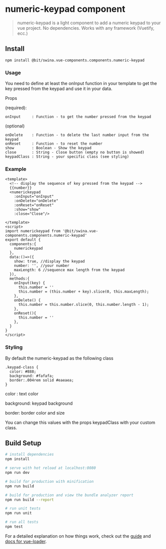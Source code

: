 # numeric-keypad component

> numeric-keypad is a light component to add a numeric keypad to your vue project.
> No dependencies. Works with any framework (Vuetify, ecc.)

## Install

```
npm install @bit/swina.vue-components.components.numeric-keypad
```

### Usage

You need to define at least the onInput function in your template to get the key pressed from the keypad and use it in your data.

Props

(required):

```
onInput     : Function - to get the number pressed from the keypad
```

(optional)

```
onDelete    : Function - to delete the last number input from the keypad
onReset     : Function - to reset the number
show        : Boolean - Show the keypad
close       : String - Close button (empty no button is showed)
keypadClass : String - your specific class (see styling)
```

### Example

```
<template>
  <!-- display the sequence of key pressed from the keypad -->
  {{number}}
  <numerickeypad
    :onInput="onInput"
    :onDelete="onDelete"
    :onReset="onReset"
    :show="show"
    :close="Close"/>

</template>
<script>
import numerickeypad from '@bit/swina.vue-components.components.numeric-keypad'
export default {
  components:{
    numerickeypad
  },
  data:()=>({
    show: true, //display the keypad
    number: '', //your number
    maxLength: 6 //sequence max length from the keypad
  }),
  methods:{
    onInput(key) {
      this.number = ''
      this.number = (this.number + key).slice(0, this.maxLength);
    },
    onDelete() {
      this.number = this.number.slice(0, this.number.length - 1);
    },
    onReset(){
      this.number = ''
    },
  }
}
</script>
```

### Styling

By default the numeric-keypad as the following class

```
.keypad-class {
  color: #888;
  background: #fafafa;
  border:.004rem solid #eaeaea;
}
```

color : text color

background: keypad background

border: border color and size

You can change this values with the props keypadClass with your custom class.

## Build Setup

```bash
# install dependencies
npm install

# serve with hot reload at localhost:8080
npm run dev

# build for production with minification
npm run build

# build for production and view the bundle analyzer report
npm run build --report

# run unit tests
npm run unit

# run all tests
npm test
```

For a detailed explanation on how things work, check out the [guide](http://vuejs-templates.github.io/webpack/) and [docs for vue-loader](http://vuejs.github.io/vue-loader).
